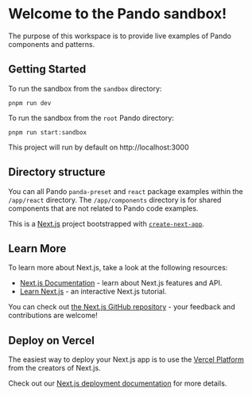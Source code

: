 # Welcome to the Pando sandbox!

The purpose of this workspace is to provide live examples of Pando components and patterns.

## Getting Started

To run the sandbox from the `sandbox` directory:

`pnpm run dev`

To run the sandbox from the `root` Pando directory:

`pnpm run start:sandbox`

This project will run by default on http://localhost:3000

## Directory structure

You can all Pando `panda-preset` and `react` package examples within the `/app/react` directory. The `/app/components` directory is for shared components that are not related to Pando code examples.

This is a [Next.js](https://nextjs.org/) project bootstrapped with [`create-next-app`](https://github.com/vercel/next.js/tree/canary/packages/create-next-app).

## Learn More

To learn more about Next.js, take a look at the following resources:

- [Next.js Documentation](https://nextjs.org/docs) - learn about Next.js features and API.
- [Learn Next.js](https://nextjs.org/learn) - an interactive Next.js tutorial.

You can check out [the Next.js GitHub repository](https://github.com/vercel/next.js/) - your feedback and contributions are welcome!

## Deploy on Vercel

The easiest way to deploy your Next.js app is to use the [Vercel Platform](https://vercel.com/new?utm_medium=default-template&filter=next.js&utm_source=create-next-app&utm_campaign=create-next-app-readme) from the creators of Next.js.

Check out our [Next.js deployment documentation](https://nextjs.org/docs/deployment) for more details.
